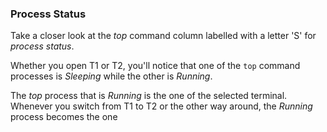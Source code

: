### Process Status

Take a closer look at the _top_ command column labelled with a letter 'S' for _process status_.

Whether you open T1 or T2, you'll notice that one of the `top` command processes is _Sleeping_ while the other is _Running_. 

The _top_ process that is _Running_ is the one of the selected terminal. Whenever you switch from T1 to T2 or the other way around, the _Running_ process becomes the one 